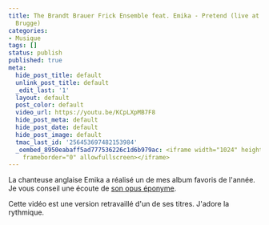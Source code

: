```yaml
---
title: The Brandt Brauer Frick Ensemble feat. Emika - Pretend (live at Concertgebouw
  Brugge)
categories:
- Musique
tags: []
status: publish
published: true
meta:
  hide_post_title: default
  unlink_post_title: default
  _edit_last: '1'
  layout: default
  post_color: default
  video_url: https://youtu.be/KCpLXpMB7F8
  hide_post_meta: default
  hide_post_date: default
  hide_post_image: default
  tmac_last_id: '256453697482153984'
  _oembed_8950eabaff5ad777536226c1d6b979ac: <iframe width="1024" height="576" src="https://www.youtube.com/embed/KCpLXpMB7F8?fs=1&feature=oembed"
    frameborder="0" allowfullscreen></iframe>
---
```

La chanteuse anglaise Emika a réalisé un de mes album favoris de l'année. Je vous conseil une écoute de <a title="L'album Emik sur le site ninjatune" href="https://ninjatune.net/release/emika/emika">son opus éponyme</a>.

Cette vidéo est une version retravaillé d'un de ses titres. J'adore la rythmique.
